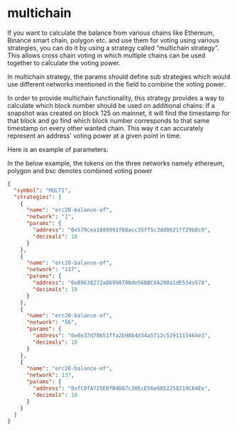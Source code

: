 # multichain

If you want to calculate the balance from various chains like Ethereum, Binance smart chain, polygon etc. and use them for voting using various strategies, you can do it by using a strategy called “multichain strategy”. This allows cross chain voting in which multiple chains can be used together to calculate the voting power.

In multichain strategy, the params should define sub strategies which would use different networks mentioned in the field to combine the voting power.

In order to provide multichain functionality, this strategy provides a way to calculate which block number should be used on additional chains: If a snapshot was created on block 125 on mainnet, it will find the timestamp for that block and go find which block number corresponds to that same timestamp on every other wanted chain. This way it can accurately represent an address' voting power at a given point in time.

Here is an example of parameters:

In the below example, the tokens on the three networks namely ethereum, polygon and bsc denotes combined voting power

```json
{
  "symbol": "MULTI",
  "strategies": [
    {
      "name": "erc20-balance-of",
      "network": "1",
      "params": {
        "address": "0x579cea1889991f68acc35ff5c3dd0621ff29b0c9",
        "decimals": 18
      }
    },
    {
      "name": "erc20-balance-of",
      "network": "137",
      "params": {
        "address": "0xB9638272aD6998708de56BBC0A290a1dE534a578",
        "decimals": 18
      }
    },
    {
      "name": "erc20-balance-of",
      "network": "56",
      "params": {
        "address": "0x0e37d70b51ffa2b98b4d34a5712c5291115464e3",
        "decimals": 18
      }
    },
    {
      "name": "erc20-balance-of",
      "network": 137,
      "params": {
        "address": "0xfC0fA725E8fB4D87c38EcE56e8852258219C64Ee",
        "decimals": 18
      }
    }
  ]
}

```
